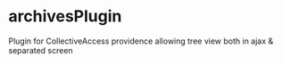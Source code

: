 # archivesPlugin
Plugin for CollectiveAccess providence allowing tree view both in ajax &amp; separated screen
